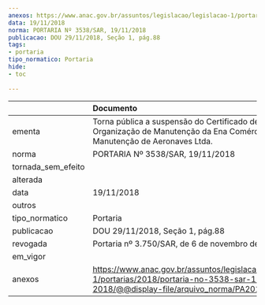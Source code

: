 ```yaml
---
anexos: https://www.anac.gov.br/assuntos/legislacao/legislacao-1/portarias/2018/portaria-no-3538-sar-19-11-2018/@@display-file/arquivo_norma/PA2018-3538.pdf
data: 19/11/2018
norma: PORTARIA Nº 3538/SAR, 19/11/2018
publicacao: DOU 29/11/2018, Seção 1, pág.88
tags:
- portaria
tipo_normatico: Portaria
hide: 
- toc 
 
---
```


|                    | Documento                                                                                                                                            |
|:-------------------|:-----------------------------------------------------------------------------------------------------------------------------------------------------|
| ementa             | Torna pública a suspensão do Certificado de Organização de Manutenção da Ena Comércio e Manutenção de Aeronaves Ltda.                                |
| norma              | PORTARIA Nº 3538/SAR, 19/11/2018                                                                                                                     |
| tornada_sem_efeito |                                                                                                                                                      |
| alterada           |                                                                                                                                                      |
| data               | 19/11/2018                                                                                                                                           |
| outros             |                                                                                                                                                      |
| tipo_normatico     | Portaria                                                                                                                                             |
| publicacao         | DOU 29/11/2018, Seção 1, pág.88                                                                                                                      |
| revogada           | Portaria nº 3.750/SAR, de 6 de novembro de 2018.                                                                                                     |
| em_vigor           |                                                                                                                                                      |
| anexos             | https://www.anac.gov.br/assuntos/legislacao/legislacao-1/portarias/2018/portaria-no-3538-sar-19-11-2018/@@display-file/arquivo_norma/PA2018-3538.pdf |